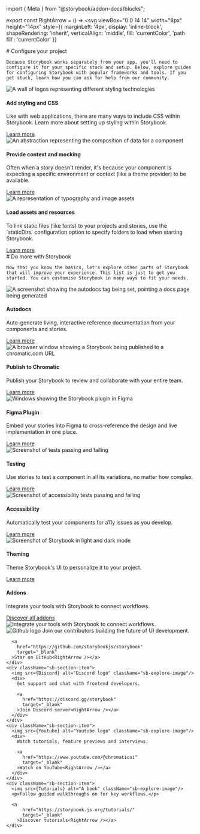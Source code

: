 import { Meta } from "@storybook/addon-docs/blocks";


export const RightArrow = () => <svg 
    viewBox="0 0 14 14" 
    width="8px" 
    height="14px" 
    style={{ 
      marginLeft: '4px',
      display: 'inline-block',
      shapeRendering: 'inherit',
      verticalAlign: 'middle',
      fill: 'currentColor',
      'path fill': 'currentColor'
    }}
>
  <path d="m11.1 7.35-5.5 5.5a.5.5 0 0 1-.7-.7L10.04 7 4.9 1.85a.5.5 0 1 1 .7-.7l5.5 5.5c.2.2.2.5 0 .7Z" />
</svg>



<div className="sb-container">
  <div className='sb-section-title'>
    # Configure your project

    Because Storybook works separately from your app, you'll need to configure it for your specific stack and setup. Below, explore guides for configuring Storybook with popular frameworks and tools. If you get stuck, learn how you can ask for help from our community.
  </div>
  <div className="sb-section">
    <div className="sb-section-item">
      <img
        src={Styling}
        alt="A wall of logos representing different styling technologies"
      />
      <h4 className="sb-section-item-heading">Add styling and CSS</h4>
      <p className="sb-section-item-paragraph">Like with web applications, there are many ways to include CSS within Storybook. Learn more about setting up styling within Storybook.</p>
      <a
        href="https://storybook.js.org/docs/configure/styling-and-css/?renderer=angular"
        target="_blank"
      >Learn more<RightArrow /></a>
    </div>
    <div className="sb-section-item">
      <img
        src={Context}
        alt="An abstraction representing the composition of data for a component"
      />
      <h4 className="sb-section-item-heading">Provide context and mocking</h4>
      <p className="sb-section-item-paragraph">Often when a story doesn't render, it's because your component is expecting a specific environment or context (like a theme provider) to be available.</p>
      <a
        href="https://storybook.js.org/docs/writing-stories/decorators/?renderer=angular#context-for-mocking"
        target="_blank"
      >Learn more<RightArrow /></a>
    </div>
    <div className="sb-section-item">
      <img src={Assets} alt="A representation of typography and image assets" />
      <div>
        <h4 className="sb-section-item-heading">Load assets and resources</h4>
        <p className="sb-section-item-paragraph">To link static files (like fonts) to your projects and stories, use the
        `staticDirs` configuration option to specify folders to load when
        starting Storybook.</p>
        <a
          href="https://storybook.js.org/docs/configure/images-and-assets/?renderer=angular"
          target="_blank"
        >Learn more<RightArrow /></a>
      </div>
    </div>
  </div>
</div>
<div className="sb-container">
  <div className='sb-section-title'>
    # Do more with Storybook

    Now that you know the basics, let's explore other parts of Storybook that will improve your experience. This list is just to get you started. You can customise Storybook in many ways to fit your needs.
  </div>

  <div className="sb-section">
    <div className="sb-features-grid">
      <div className="sb-grid-item">
        <img src={Docs} alt="A screenshot showing the autodocs tag being set, pointing a docs page being generated" />
        <h4 className="sb-section-item-heading">Autodocs</h4>
        <p className="sb-section-item-paragraph">Auto-generate living,
          interactive reference documentation from your components and stories.</p>
        <a
          href="https://storybook.js.org/docs/writing-docs/autodocs/?renderer=angular"
          target="_blank"
        >Learn more<RightArrow /></a>
      </div>
      <div className="sb-grid-item">
        <img src={Share} alt="A browser window showing a Storybook being published to a chromatic.com URL" />
        <h4 className="sb-section-item-heading">Publish to Chromatic</h4>
        <p className="sb-section-item-paragraph">Publish your Storybook to review and collaborate with your entire team.</p>
        <a
          href="https://storybook.js.org/docs/sharing/publish-storybook/?renderer=angular#publish-storybook-with-chromatic"
          target="_blank"
        >Learn more<RightArrow /></a>
      </div>
      <div className="sb-grid-item">
        <img src={FigmaPlugin} alt="Windows showing the Storybook plugin in Figma" />
        <h4 className="sb-section-item-heading">Figma Plugin</h4>
        <p className="sb-section-item-paragraph">Embed your stories into Figma to cross-reference the design and live
          implementation in one place.</p>
        <a
          href="https://storybook.js.org/docs/sharing/design-integrations/?renderer=angular#embed-storybook-in-figma-with-the-plugin"
          target="_blank"
        >Learn more<RightArrow /></a>
      </div>
      <div className="sb-grid-item">
        <img src={Testing} alt="Screenshot of tests passing and failing" />
        <h4 className="sb-section-item-heading">Testing</h4>
        <p className="sb-section-item-paragraph">Use stories to test a component in all its variations, no matter how
          complex.</p>
        <a
          href="https://storybook.js.org/docs/writing-tests/?renderer=angular"
          target="_blank"
        >Learn more<RightArrow /></a>
      </div>
      <div className="sb-grid-item">
        <img src={Accessibility} alt="Screenshot of accessibility tests passing and failing" />
        <h4 className="sb-section-item-heading">Accessibility</h4>
        <p className="sb-section-item-paragraph">Automatically test your components for a11y issues as you develop.</p>
        <a
          href="https://storybook.js.org/docs/writing-tests/accessibility-testing/?renderer=angular"
          target="_blank"
        >Learn more<RightArrow /></a>
      </div>
      <div className="sb-grid-item">
        <img src={Theming} alt="Screenshot of Storybook in light and dark mode" />
        <h4 className="sb-section-item-heading">Theming</h4>
        <p className="sb-section-item-paragraph">Theme Storybook's UI to personalize it to your project.</p>
        <a
          href="https://storybook.js.org/docs/configure/theming/?renderer=angular"
          target="_blank"
        >Learn more<RightArrow /></a>
      </div>
    </div>
  </div>
</div>
<div className='sb-addon'>
  <div className='sb-addon-text'>
    <h4>Addons</h4>
    <p className="sb-section-item-paragraph">Integrate your tools with Storybook to connect workflows.</p>
    <a
        href="https://storybook.js.org/addons/"
        target="_blank"
      >Discover all addons<RightArrow /></a>
  </div>
  <div className='sb-addon-img'>
    <img src={AddonLibrary} alt="Integrate your tools with Storybook to connect workflows." />
  </div>
</div>

<div className="sb-section sb-socials">
    <div className="sb-section-item">
      <img src={Github} alt="Github logo" className="sb-explore-image"/>
      Join our contributors building the future of UI development.

      <a
        href="https://github.com/storybookjs/storybook"
        target="_blank"
      >Star on GitHub<RightArrow /></a>
    </div>
    <div className="sb-section-item">
      <img src={Discord} alt="Discord logo" className="sb-explore-image"/>
      <div>
        Get support and chat with frontend developers.

        <a
          href="https://discord.gg/storybook"
          target="_blank"
        >Join Discord server<RightArrow /></a>
      </div>
    </div>
    <div className="sb-section-item">
      <img src={Youtube} alt="Youtube logo" className="sb-explore-image"/>
      <div>
        Watch tutorials, feature previews and interviews.

        <a
          href="https://www.youtube.com/@chromaticui"
          target="_blank"
        >Watch on YouTube<RightArrow /></a>
      </div>
    </div>
    <div className="sb-section-item">
      <img src={Tutorials} alt="A book" className="sb-explore-image"/>
      <p>Follow guided walkthroughs on for key workflows.</p>

      <a
          href="https://storybook.js.org/tutorials/"
          target="_blank"
        >Discover tutorials<RightArrow /></a>
    </div>
</div>

<style>
  {`
  .sb-container {
    margin-bottom: 48px;
  }

  .sb-section {
    width: 100%;
    display: flex;
    flex-direction: row;
    gap: 20px;
  }

  img {
    object-fit: cover;
  }

  .sb-section-title {
    margin-bottom: 32px;
  }

  .sb-section a:not(h1 a, h2 a, h3 a) {
    font-size: 14px;
  }

  .sb-section-item, .sb-grid-item {
    flex: 1;
    display: flex;
    flex-direction: column;
  }

  .sb-section-item-heading {
    padding-top: 20px !important;
    padding-bottom: 5px !important;
    margin: 0 !important;
  }
  .sb-section-item-paragraph {
    margin: 0;
    padding-bottom: 10px;
  }

  .sb-chevron {
    margin-left: 5px;
  }

  .sb-features-grid {
    display: grid;
    grid-template-columns: repeat(2, 1fr);
    grid-gap: 32px 20px;
  }

  .sb-socials {
    display: grid;
    grid-template-columns: repeat(4, 1fr);
  }

  .sb-socials p {
    margin-bottom: 10px;
  }

  .sb-explore-image {
    max-height: 32px;
    align-self: flex-start;
  }

  .sb-addon {
    width: 100%;
    display: flex;
    align-items: center;
    position: relative;
    background-color: #EEF3F8;
    border-radius: 5px;
    border: 1px solid rgba(0, 0, 0, 0.05);
    background: #EEF3F8;
    height: 180px;
    margin-bottom: 48px;
    overflow: hidden;
  }

  .sb-addon-text {
    padding-left: 48px;
    max-width: 240px;
  }

  .sb-addon-text h4 {
    padding-top: 0px;
  }

  .sb-addon-img {
    position: absolute;
    left: 345px;
    top: 0;
    height: 100%;
    width: 200%;
    overflow: hidden;
  }

  .sb-addon-img img {
    width: 650px;
    transform: rotate(-15deg);
    margin-left: 40px;
    margin-top: -72px;
    box-shadow: 0 0 1px rgba(255, 255, 255, 0);
    backface-visibility: hidden;
  }

  @media screen and (max-width: 800px) {
    .sb-addon-img {
      left: 300px;
    }
  }

  @media screen and (max-width: 600px) {
    .sb-section {
      flex-direction: column;
    }

    .sb-features-grid {
      grid-template-columns: repeat(1, 1fr);
    }

    .sb-socials {
      grid-template-columns: repeat(2, 1fr);
    }

    .sb-addon {
      height: 280px;
      align-items: flex-start;
      padding-top: 32px;
      overflow: hidden;
    }

    .sb-addon-text {
      padding-left: 24px;
    }

    .sb-addon-img {
      right: 0;
      left: 0;
      top: 130px;
      bottom: 0;
      overflow: hidden;
      height: auto;
      width: 124%;
    }

    .sb-addon-img img {
      width: 1200px;
      transform: rotate(-12deg);
      margin-left: 0;
      margin-top: 48px;
      margin-bottom: -40px;
      margin-left: -24px;
    }
  }
  `}
</style>